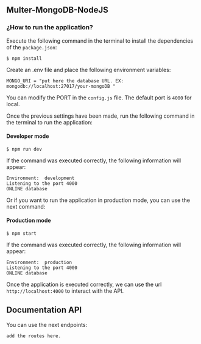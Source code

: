 ## Multer-MongoDB-NodeJS

### ¿How to run the application?

Execute the following command in the terminal to install the dependencies of the `package.json`:

```
$ npm install
```

Create an .env file and place the following environment variables:

```
MONGO_URI = "put here the database URL. EX: mongodb://localhost:27017/your-mongoDB "
```

You can modify the PORT in the `config.js` file. The default port is `4000` for local.

Once the previous settings have been made, run the following command in the terminal to run the application:

#### Developer mode

```
$ npm run dev
```

If the command was executed correctly, the following information will appear:

```
Environment:  development
Listening to the port 4000
ONLINE database
```

Or if you want to run the application in production mode, you can use the next command:

#### Production mode

```
$ npm start
```

If the command was executed correctly, the following information will appear:

```
Environment:  production
Listening to the port 4000
ONLINE database
```

Once the application is executed correctly, we can use the url `http://localhost:4000` to interact with the API.

## Documentation API

You can use the next endpoints:

```
add the routes here.
```
